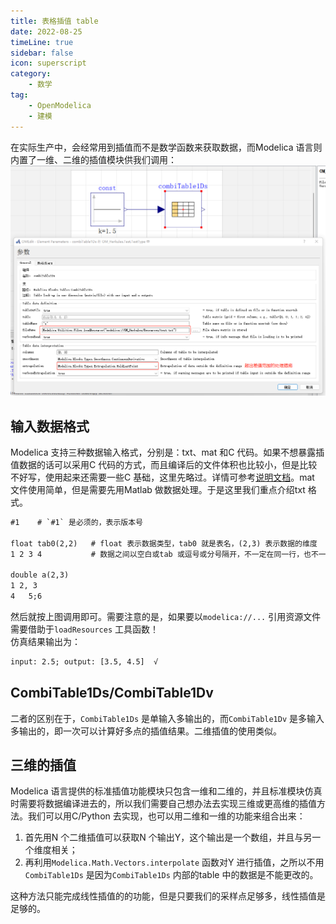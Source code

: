 ```yaml
---  
title: 表格插值 table  
date: 2022-08-25
timeLine: true
sidebar: false  
icon: superscript
category:  
    - 数学    
tag:   
    - OpenModelica  
    - 建模
---  
```


在实际生产中，会经常用到插值而不是数学函数来获取数据，而Modelica 语言则内置了一维、二维的插值模块供我们调用：  
![](./img/table_0.png)  

## 输入数据格式  
Modelica 支持三种数据输入格式，分别是：txt、mat 和C 代码。如果不想暴露插值数据的话可以采用C 代码的方式，而且编译后的文件体积也比较小，但是比较不好写，使用起来还需要一些C 基础，这里先略过。详情可参考[说明文档](https://doc.modelica.org/Modelica%204.0.0/Resources/helpDymola/Modelica_Blocks_Tables.html#Modelica.Blocks.Tables)。mat 文件使用简单，但是需要先用Matlab 做数据处理。于是这里我们重点介绍txt 格式。  

```txt
#1    # `#1` 是必须的，表示版本号  

float tab0(2,2)   # float 表示数据类型，tab0 就是表名，(2,3) 表示数据的维度  
1 2 3 4           # 数据之间以空白或tab 或逗号或分号隔开，不一定在同一行，也不一定要对齐，Modelica 会根据维度信息逐个读取（按行）  

double a(2,3)  
1 2, 3  
4   5;6  
```  

然后就按上图调用即可。需要注意的是，如果要以`modelica://...` 引用资源文件需要借助于`loadResources` 工具函数！  
仿真结果输出为：  
```txt  
input: 2.5; output: [3.5, 4.5]  √
```  

## CombiTable1Ds/CombiTable1Dv  
二者的区别在于，`CombiTable1Ds` 是单输入多输出的，而`CombiTable1Dv` 是多输入多输出的，即一次可以计算好多点的插值结果。二维插值的使用类似。    

## 三维的插值  
Modelica 语言提供的标准插值功能模块只包含一维和二维的，并且标准模块仿真时需要将数据编译进去的，所以我们需要自己想办法去实现三维或更高维的插值方法。我们可以用C/Python 去实现，也可以用二维和一维的功能来组合出来：  
1. 首先用N 个二维插值可以获取N 个输出Y，这个输出是一个数组，并且与另一个维度相关；  
2. 再利用`Modelica.Math.Vectors.interpolate` 函数对Y 进行插值，之所以不用`CombiTable1Ds` 是因为`CombiTable1Ds` 内部的table 中的数据是不能更改的。  

这种方法只能完成线性插值的的功能，但是只要我们的采样点足够多，线性插值是足够的。  